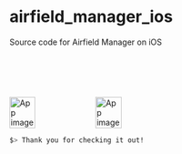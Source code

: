 # airfield_manager_ios
Source code for Airfield Manager on iOS

<a href="https://itunes.apple.com/us/app/airfield-manager/id944128338?mt=8&at=10l6Xd&ct=j90o7guner00xkod01g9a" 
                style="display:inline-block;overflow:hidden;background:url(https://linkmaker.itunes.apple.com/assets/shared/badges/en-us/appstore-lrg.svg) no-repeat;width:135px;height:40px;background-size:contain;margin:10px 0px" alt='Download on the App Store'></a>

<div style="display:flex;">
<img alt="App image" src="https://drive.google.com/uc?export=view&id=143a0NyAWNSNjcjN_jvlp1k_q-70qOiwk" width="30%">
<img alt="App image" src="https://drive.google.com/uc?export=view&id=1ucen-z2ocrgf9C5wpXo509mAB87Q8k19" width="30%">
</div>

  ```bash
  $> Thank you for checking it out!
  ```
